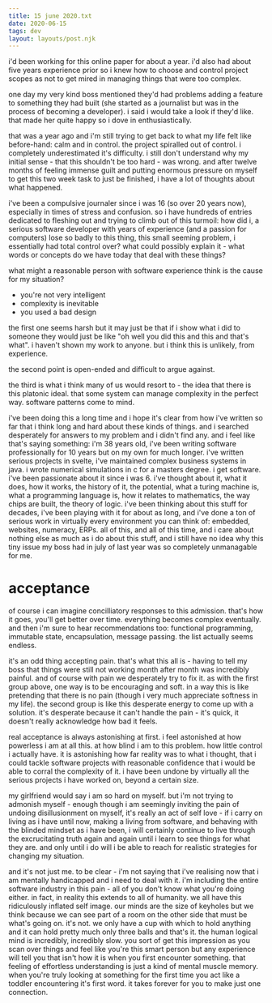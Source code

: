 ```yaml
---
title: 15 june 2020.txt
date: 2020-06-15
tags: dev
layout: layouts/post.njk
---
```


i'd been working for this online paper for about a year.
i'd also had about five years experience prior
so i knew how to choose and control project scopes as
not to get mired in managing things that were too complex.

one day my very kind boss mentioned they'd had problems
adding a feature to something they had built (she started
as a journalist but was in the process of becoming a
developer). i said i would take a look if
they'd like. that made her quite happy so i dove in
enthusiastically.

that was a year ago and i'm still trying to get back to
what my life felt like before-hand: calm and in control.
the project spiralled out of control. i completely
underestimated it's difficulty. i still don't understand
why my initial sense - that this shouldn't be too hard -
was wrong. and after twelve months of feeling immense
guilt and putting enormous pressure on myself to get this
two week task to just be finished, i have a lot of thoughts
about what happened.

i've been a compulsive journaler since
i was 16 (so over 20 years now), especially in times of
stress and confusion. so i have hundreds of entries
dedicated to fleshing out and trying to climb out of this
turmoil: how did i, a serious software developer with
years of experience (and a passion for computers) lose
so badly to this thing, this small seeming problem,
i essentially had total control over? what could possibly
explain it - what words or concepts do we have today
that deal with these things?

what might a reasonable person with software
experience think is the cause for my situation?

 - you're not very intelligent
 - complexity is inevitable
 - you used a bad design

the first one seems harsh but it may just be that if i
show what i did to someone they would just be like "oh
well you did this and this and that's what". i haven't
shown my work to anyone. but i think this is unlikely,
from experience.

the second point is open-ended and difficult to argue
against.

the third is what i think many of us would
resort to - the idea that there is this platonic
ideal. that some system can manage complexity in the
perfect way. software patterns come to mind.

i've been doing this a long time and i hope it's clear
from how i've written so far that i think long and
hard about these kinds of things. and i searched
desperately for answers to my problem and i didn't find
any. and i feel like that's saying something: i'm 38
years old, i've been writing software professionally
for 10 years but on my own for much longer. i've
written serious projects in svelte, i've maintained
complex business systems in java. i wrote numerical
simulations in c for a masters degree. i get software.
i've been passionate about it since i was 6. i've
thought about it, what it does, how it works, the
history of it, the potential, what a turing machine is,
what a programming language is, how it relates to
mathematics, the way chips are built, the theory of
logic.
i've been thinking about this stuff for decades,
i've been playing with it for about as long,
and i've done a ton of serious work in virtually
every environment you can think of: embedded, websites,
numeracy, ERPs. all of this, and all of this time,
and i care about nothing else as much as i do about this
stuff, and i still have no idea why this tiny issue
my boss had in july of last year was so completely
unmanagable for me.

# acceptance

of course i can imagine concilliatory responses to
this admission. that's how it goes, you'll get better
over time. everything becomes complex eventually.
and then i'm sure to hear recommendations too:
functional programming, immutable state, encapsulation,
message passing. the list actually seems endless.

it's an odd thing accepting pain. that's what this
all is - having to tell my boss that things were
still not working month after month was incredibly
painful. and of course with pain we desperately try
to fix it. as with the first group above, one way is
to be encouraging and soft. in a way this is like
pretending that there is no pain (though i very much
appreciate softness in my life). the second group
is like this desperate energy to come up with a
solution. it's desperate because it can't handle
the pain - it's quick, it doesn't really
acknowledge how bad it feels.

real acceptance is always astonishing at first. i
feel astonished at how powerless i am at all this.
at how blind i am to this problem. how little
control i actually have. it is astonishing how far
reality was to what i thought, that i could tackle
software projects with reasonable confidence that
i would be able to corral the complexity of it.
i have been undone by virtually all the serious
projects i have worked on, beyond a certain size.

my girlfriend would say i am so hard on myself. but
i'm not trying to admonish myself - enough though i
am seemingly inviting the pain of undoing disillusionment
on myself, it's really an act of self love - if i
carry on living as i have until now, making a living
from software, and behaving with the blinded mindset
as i have been, i will certainly continue to live through
the excrucitating truth again and again until i
learn to see things for what they are. and only until
i do will i be able to reach for realistic strategies
for changing my situation.

and it's not just me. to be clear - i'm not saying
that i've realising now that i am mentally handicapped
and i need to deal with it. i'm including the entire
software industry in this pain - all of you don't know
what you're doing either. in fact, in reality this
extends to all of humanity. we all have this ridiculously
inflated self image. our minds are the size of keyholes
but we think because we can see part of a room on the
other side that must be what's going on. it's not.
we only have a cup with which to hold anything and
it can hold pretty much only three balls and that's it.
the human logical mind is incredibly, incredibly slow.
you sort of get this impression as you scan over things
and feel like you're this smart person but any experience
will tell you that isn't how it is when you first
encounter something. that feeling of effortless understanding
is just a kind of mental muscle memory. when you're truly
looking at something for the first time you act like
a toddler encountering it's first word. it takes forever
for you to make just one connection.